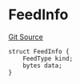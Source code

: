 # FeedInfo
[Git Source](https://github.com/provisorDAO/arcanum-contracts/blob/3dfff3148182d4dfe6804e525ac556b83c05da71/src/lib/Price.sol)


```solidity
struct FeedInfo {
    FeedType kind;
    bytes data;
}
```

